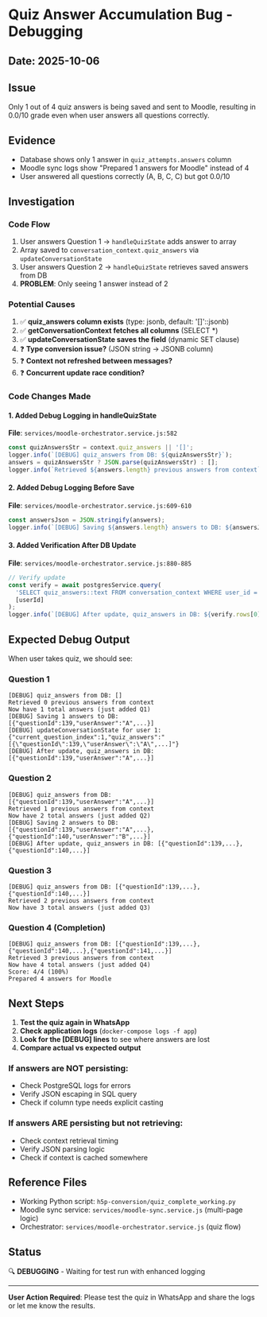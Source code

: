 # Quiz Answer Accumulation Bug - Debugging

## Date: 2025-10-06

## Issue
Only 1 out of 4 quiz answers is being saved and sent to Moodle, resulting in 0.0/10 grade even when user answers all questions correctly.

## Evidence
- Database shows only 1 answer in `quiz_attempts.answers` column
- Moodle sync logs show "Prepared 1 answers for Moodle" instead of 4
- User answered all questions correctly (A, B, C, C) but got 0.0/10

## Investigation

### Code Flow
1. User answers Question 1 → `handleQuizState` adds answer to array
2. Array saved to `conversation_context.quiz_answers` via `updateConversationState`
3. User answers Question 2 → `handleQuizState` retrieves saved answers from DB
4. **PROBLEM**: Only seeing 1 answer instead of 2

### Potential Causes
1. ✅ **quiz_answers column exists** (type: jsonb, default: '[]'::jsonb)
2. ✅ **getConversationContext fetches all columns** (SELECT *)
3. ✅ **updateConversationState saves the field** (dynamic SET clause)
4. ❓ **Type conversion issue?** (JSON string → JSONB column)
5. ❓ **Context not refreshed between messages?**
6. ❓ **Concurrent update race condition?**

### Code Changes Made

#### 1. Added Debug Logging in handleQuizState
**File**: `services/moodle-orchestrator.service.js:582`

```javascript
const quizAnswersStr = context.quiz_answers || '[]';
logger.info(`[DEBUG] quiz_answers from DB: ${quizAnswersStr}`);
answers = quizAnswersStr ? JSON.parse(quizAnswersStr) : [];
logger.info(`Retrieved ${answers.length} previous answers from context`);
```

#### 2. Added Debug Logging Before Save
**File**: `services/moodle-orchestrator.service.js:609-610`

```javascript
const answersJson = JSON.stringify(answers);
logger.info(`[DEBUG] Saving ${answers.length} answers to DB: ${answersJson.substring(0, 200)}...`);
```

#### 3. Added Verification After DB Update
**File**: `services/moodle-orchestrator.service.js:880-885`

```javascript
// Verify update
const verify = await postgresService.query(
  'SELECT quiz_answers::text FROM conversation_context WHERE user_id = $1',
  [userId]
);
logger.info(`[DEBUG] After update, quiz_answers in DB: ${verify.rows[0]?.quiz_answers || 'NULL'}`);
```

## Expected Debug Output

When user takes quiz, we should see:

### Question 1
```
[DEBUG] quiz_answers from DB: []
Retrieved 0 previous answers from context
Now have 1 total answers (just added Q1)
[DEBUG] Saving 1 answers to DB: [{"questionId":139,"userAnswer":"A",...}]
[DEBUG] updateConversationState for user 1: {"current_question_index":1,"quiz_answers":"[{\"questionId\":139,\"userAnswer\":\"A\",...]"}
[DEBUG] After update, quiz_answers in DB: [{"questionId":139,"userAnswer":"A",...}]
```

### Question 2
```
[DEBUG] quiz_answers from DB: [{"questionId":139,"userAnswer":"A",...}]
Retrieved 1 previous answers from context
Now have 2 total answers (just added Q2)
[DEBUG] Saving 2 answers to DB: [{"questionId":139,"userAnswer":"A",...},{"questionId":140,"userAnswer":"B",...}]
[DEBUG] After update, quiz_answers in DB: [{"questionId":139,...},{"questionId":140,...}]
```

### Question 3
```
[DEBUG] quiz_answers from DB: [{"questionId":139,...},{"questionId":140,...}]
Retrieved 2 previous answers from context
Now have 3 total answers (just added Q3)
```

### Question 4 (Completion)
```
[DEBUG] quiz_answers from DB: [{"questionId":139,...},{"questionId":140,...},{"questionId":141,...}]
Retrieved 3 previous answers from context
Now have 4 total answers (just added Q4)
Score: 4/4 (100%)
Prepared 4 answers for Moodle
```

## Next Steps

1. **Test the quiz again in WhatsApp**
2. **Check application logs** (`docker-compose logs -f app`)
3. **Look for the [DEBUG] lines** to see where answers are lost
4. **Compare actual vs expected output**

### If answers are NOT persisting:
- Check PostgreSQL logs for errors
- Verify JSON escaping in SQL query
- Check if column type needs explicit casting

### If answers ARE persisting but not retrieving:
- Check context retrieval timing
- Verify JSON parsing logic
- Check if context is cached somewhere

## Reference Files
- Working Python script: `h5p-conversion/quiz_complete_working.py`
- Moodle sync service: `services/moodle-sync.service.js` (multi-page logic)
- Orchestrator: `services/moodle-orchestrator.service.js` (quiz flow)

## Status
🔍 **DEBUGGING** - Waiting for test run with enhanced logging

---

**User Action Required**: Please test the quiz in WhatsApp and share the logs or let me know the results.
